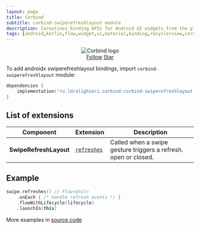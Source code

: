 ```yaml
---
layout: page
title: Corbind
subtitle: corbind-swiperefreshlayout module
description: Coroutines binding APIs for Android UI widgets from the platform and support libraries. Androidx swiperefreshlayout bindings.
tags: [android,kotlin,flow,widget,ui,material,binding,recyclerview,coroutines,kotlin-extensions,kotlin-library,android-library,fragment,viewpager,activity,drawerlayout,appcompat,kotlin-coroutines,swiperefreshlayout,android-ui-widgets]
---
```


<div style="text-align: center">
    <img src="https://ldralighieri.github.io/Corbind/img/corbind.svg" alt="Corbind logo"/>
</div>

<script async defer src="https://buttons.github.io/buttons.js"></script>
<div style="text-align: center">
  <a class="github-button" href="https://github.com/LDRAlighieri" data-size="large" aria-label="Follow @LDRAlighieri on GitHub">Follow</a>
  <a class="github-button" href="https://github.com/LDRAlighieri/Corbind" data-icon="octicon-star" data-size="large" aria-label="Star LDRAlighieri/Corbind on GitHub">Star</a>
</div>

To add androidx swiperefreshlayout bindings, import `corbind-swiperefreshlayout` module:

```kotlin
dependencies {
    implementation("ru.ldralighieri.corbind:corbind-swiperefreshlayout:1.11.0")
}
```

## List of extensions

Component | Extension | Description
--|---|--
**SwipeRefreshLayout** | [`refreshes`][SwipeRefreshLayout_refreshes] | Called when a swipe gesture triggers a refresh. open or closed.


## Example

```kotlin
swipe.refreshes() // Flow<Unit>
    .onEach { /* handle refresh events */ }
    .flowWithLifecycle(lifecycle)
    .launchIn(this)
```

More examples in [source code][source]

[source]: https://github.com/LDRAlighieri/Corbind/tree/master/corbind-swiperefreshlayout

[SwipeRefreshLayout_refreshes]: https://github.com/LDRAlighieri/Corbind/blob/master/corbind-swiperefreshlayout/src/main/kotlin/ru/ldralighieri/corbind/swiperefreshlayout/SwipeRefreshLayoutRefreshes.kt
